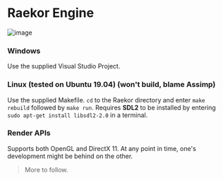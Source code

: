 # Raekor Engine

![image](https://i.imgur.com/nXhVK2H.png)

### Windows
Use the supplied Visual Studio Project.

### Linux (tested on Ubuntu 19.04) (**won't build, blame Assimp**)
Use the supplied Makefile. `cd` to the Raekor directory and enter `make rebuild` followed by `make run`.
Requires **SDL2** to be installed by entering `sudo apt-get install libsdl2-2.0` in a terminal.

### Render APIs
Supports both OpenGL and DirectX 11. At any point in time, one's development might be behind on the other.

> More to follow.
